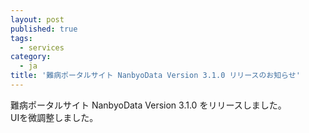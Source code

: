 ```yaml
---
layout: post
published: true
tags:
  - services
category:
  - ja
title: '難病ポータルサイト NanbyoData Version 3.1.0 リリースのお知らせ'
---
```


難病ポータルサイト NanbyoData Version 3.1.0 をリリースしました。<br>
UIを微調整しました。
